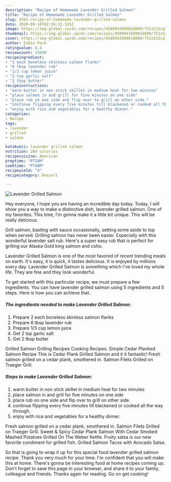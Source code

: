```yaml
---
description: "Recipe of Homemade Lavender Grilled Salmon"
title: "Recipe of Homemade Lavender Grilled Salmon"
slug: 4341-recipe-of-homemade-lavender-grilled-salmon
date: 2020-09-18T02:56:33.535Z
image: https://img-global.cpcdn.com/recipes/4589942609018880/751x532cq70/lavender-grilled-salmon-recipe-main-photo.jpg
thumbnail: https://img-global.cpcdn.com/recipes/4589942609018880/751x532cq70/lavender-grilled-salmon-recipe-main-photo.jpg
cover: https://img-global.cpcdn.com/recipes/4589942609018880/751x532cq70/lavender-grilled-salmon-recipe-main-photo.jpg
author: Eddie Park
ratingvalue: 4.4
reviewcount: 13690
recipeingredient:
- "2 each boneless skinless salmon flanks"
- "6 tbsp lavender rub"
- "1/3 cup lemon juice"
- "2 tsp garlic salt"
- "2 tbsp butter"
recipeinstructions:
- "warm butter in non stick skillet in medium heat for two minutes"
- "place salmon in and grill for five minutes on one side"
- "place rub on one side and flip over to grill on other side."
- "continue flipping every five minutes till blackened or cooked all the way through."
- "enjoy with rice and vegetables for a healthy dinner."
categories:
- Recipe
tags:
- lavender
- grilled
- salmon

katakunci: lavender grilled salmon 
nutrition: 284 calories
recipecuisine: American
preptime: "PT28M"
cooktime: "PT48M"
recipeyield: "4"
recipecategory: Dessert

---
```



![Lavender Grilled Salmon](https://img-global.cpcdn.com/recipes/4589942609018880/751x532cq70/lavender-grilled-salmon-recipe-main-photo.jpg)

Hey everyone, I hope you are having an incredible day today. Today, I will show you a way to make a distinctive dish, lavender grilled salmon. One of my favorites. This time, I'm gonna make it a little bit unique. This will be really delicious.

Grill salmon, basting with sauce occasionally, setting some aside to top when served. Grilling salmon has never been easier. Especially with this wonderful lavender salt rub. Here&#39;s a super easy rub that is perfect for grilling our Alaska Gold king salmon and coho.

Lavender Grilled Salmon is one of the most favored of recent trending meals on earth. It's easy, it is quick, it tastes delicious. It is enjoyed by millions every day. Lavender Grilled Salmon is something which I've loved my whole life. They are fine and they look wonderful.


To get started with this particular recipe, we must prepare a few ingredients. You can have lavender grilled salmon using 5 ingredients and 5 steps. Here is how you can achieve that.

<!--inarticleads1-->

##### The ingredients needed to make Lavender Grilled Salmon:

1. Prepare 2 each boneless skinless salmon flanks
1. Prepare 6 tbsp lavender rub
1. Prepare 1/3 cup lemon juice
1. Get 2 tsp garlic salt
1. Get 2 tbsp butter


Grilled Salmon Grilling Recipes Cooking Recipes. Simple Cedar Planked Salmon Recipe This is Cedar Plank Grilled Salmon and it it fantastic! Fresh salmon grilled on a cedar plank, smothered in. Salmon Filets Grilled on Traeger Grill. 

<!--inarticleads2-->

##### Steps to make Lavender Grilled Salmon:

1. warm butter in non stick skillet in medium heat for two minutes
1. place salmon in and grill for five minutes on one side
1. place rub on one side and flip over to grill on other side.
1. continue flipping every five minutes till blackened or cooked all the way through.
1. enjoy with rice and vegetables for a healthy dinner.


Fresh salmon grilled on a cedar plank, smothered in. Salmon Filets Grilled on Traeger Grill. Sweet &amp; Spicy Cedar Plank Salmon With Cedar Smoked Mashed Potatoes Grilled On The Weber Kettle. Fruity salsa is our new favorite condiment for grilled fish. Grilled Salmon Tacos with Avocado Salsa. 

So that is going to wrap it up for this special food lavender grilled salmon recipe. Thank you very much for your time. I'm confident that you will make this at home. There's gonna be interesting food at home recipes coming up. Don't forget to save this page in your browser, and share it to your family, colleague and friends. Thanks again for reading. Go on get cooking!
